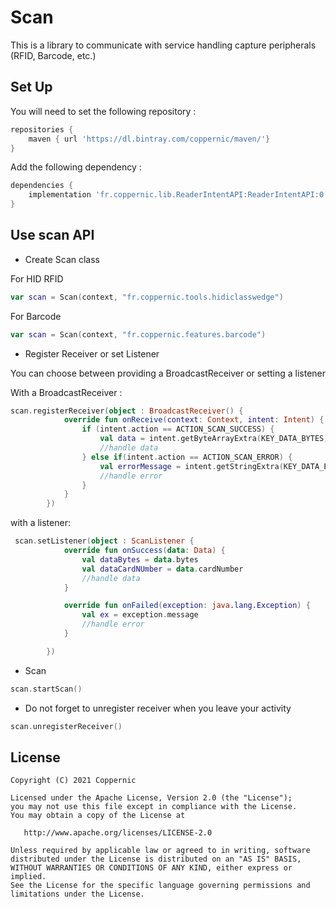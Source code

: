 # Scan

This is a library to communicate with service handling capture peripherals (RFID, Barcode, etc.)

## Set Up

You will need to set the following repository :

```groovy
repositories {
    maven { url 'https://dl.bintray.com/coppernic/maven/'}
}
```

Add the following dependency :

``` groovy
dependencies {
    implementation 'fr.coppernic.lib.ReaderIntentAPI:ReaderIntentAPI:0.1.0'
}
```

## Use scan API

- Create Scan class

For HID RFID

```kotlin
var scan = Scan(context, "fr.coppernic.tools.hidiclasswedge")
```

For Barcode

```kotlin
var scan = Scan(context, "fr.coppernic.features.barcode")
```

- Register Receiver or set Listener

You can choose between providing a BroadcastReceiver or setting a listener

With a BroadcastReceiver :

```kotlin
scan.registerReceiver(object : BroadcastReceiver() {
            override fun onReceive(context: Context, intent: Intent) {
                if (intent.action == ACTION_SCAN_SUCCESS) {
                    val data = intent.getByteArrayExtra(KEY_DATA_BYTES)
                    //handle data
                } else if(intent.action == ACTION_SCAN_ERROR) {
                    val errorMessage = intent.getStringExtra(KEY_DATA_ERROR_MESSAGE)
                    //handle error
                }              
            }
        })
```

with a listener:
```kotlin
 scan.setListener(object : ScanListener {
            override fun onSuccess(data: Data) {
                val dataBytes = data.bytes
                val dataCardNUmber = data.cardNumber
                //handle data
            }

            override fun onFailed(exception: java.lang.Exception) {
                val ex = exception.message
                //handle error
            }

        })
```

- Scan

```kotlin
scan.startScan()
```

- Do not forget to unregister receiver when you leave your activity

```kotlin
scan.unregisterReceiver()
```

## License

    Copyright (C) 2021 Coppernic

    Licensed under the Apache License, Version 2.0 (the "License");
    you may not use this file except in compliance with the License.
    You may obtain a copy of the License at

       http://www.apache.org/licenses/LICENSE-2.0

    Unless required by applicable law or agreed to in writing, software
    distributed under the License is distributed on an "AS IS" BASIS,
    WITHOUT WARRANTIES OR CONDITIONS OF ANY KIND, either express or implied.
    See the License for the specific language governing permissions and
    limitations under the License.

